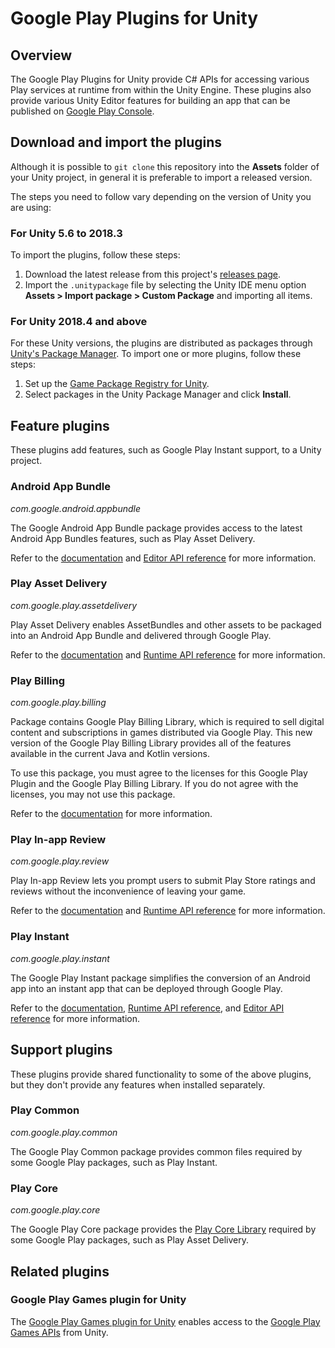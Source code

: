 # Google Play Plugins for Unity

## Overview

The Google Play Plugins for Unity provide C# APIs for accessing various Play
services at runtime from within the Unity Engine. These plugins also provide
various Unity Editor features for building an app that can be published on
[Google Play Console](//play.google.com/apps/publish).

## Download and import the plugins

Although it is possible to `git clone` this repository into the **Assets**
folder of your Unity project, in general it is preferable to import a released
version.

The steps you need to follow vary depending on the version of Unity you are
using:

### For Unity 5.6 to 2018.3

To import the plugins, follow these steps:

1.  Download the latest release from this project's
    [releases page](//github.com/google/play-unity-plugins/releases).
1.  Import the `.unitypackage` file by selecting the Unity IDE menu option
    **Assets > Import package > Custom Package** and importing all items.

### For Unity 2018.4 and above

For these Unity versions, the plugins are distributed as packages through
[Unity's Package Manager](//docs.unity3d.com/Manual/Packages.html). To import
one or more plugins, follow these steps:

1.  Set up the
    [Game Package Registry for Unity](//developer.android.com/games/develop/build-in-unity#download-registry).
1.  Select packages in the Unity Package Manager and click **Install**.

## Feature plugins

These plugins add features, such as Google Play Instant support, to a Unity
project.

### Android App Bundle

*com.google.android.appbundle*

The Google Android App Bundle package provides access to the latest Android App
Bundles features, such as Play Asset Delivery.

Refer to the
[documentation](//developer.android.com/guide/app-bundle/asset-delivery/build-unity)
and
[Editor API reference](//developer.android.com/reference/unity/namespace/Google/Android/AppBundle/Editor)
for more information.

### Play Asset Delivery

*com.google.play.assetdelivery*

Play Asset Delivery enables AssetBundles and other assets to be packaged into an
Android App Bundle and delivered through Google Play.

Refer to the
[documentation](//developer.android.com/guide/playcore/asset-delivery/integrate-unity)
and
[Runtime API reference](//developer.android.com/reference/unity/namespace/Google/Play/AssetDelivery)
for more information.

### Play Billing

*com.google.play.billing*

Package contains Google Play Billing Library, which is required to sell digital
content and subscriptions in games distributed via Google Play. This new version
of the Google Play Billing Library provides all of the features available in the
current Java and Kotlin versions.

To use this package, you must agree to the licenses for this Google Play Plugin
and the Google Play Billing Library. If you do not agree with the licenses, you
may not use this package.

Refer to the [documentation](//developer.android.com/google/play/billing/unity)
for more information.

### Play In-app Review

*com.google.play.review*

Play In-app Review lets you prompt users to submit Play Store ratings and
reviews without the inconvenience of leaving your game.

Refer to the
[documentation](//developer.android.com/guide/playcore/in-app-review/unity)
and
[Runtime API reference](//developer.android.com/reference/unity/namespace/Google/Play/Review)
for more information.

### Play Instant

*com.google.play.instant*

The Google Play Instant package simplifies the conversion of an Android app into
an instant app that can be deployed through Google Play.

Refer to the
[documentation](//developer.android.com/topic/google-play-instant/getting-started/game-unity-plugin),
[Runtime API reference](//developer.android.com/reference/unity/namespace/Google/Play/Instant),
and
[Editor API reference](//developer.android.com/reference/unity/namespace/Google/Play/Instant/Editor)
for more information.

## Support plugins

These plugins provide shared functionality to some of the above plugins, but
they don't provide any features when installed separately.

### Play Common

*com.google.play.common*

The Google Play Common package provides common files required by some Google
Play packages, such as Play Instant.

### Play Core

*com.google.play.core*

The Google Play Core package provides the
[Play Core Library](//developer.android.com/guide/playcore) required by some
Google Play packages, such as Play Asset Delivery.

## Related plugins

### Google Play Games plugin for Unity

The
[Google Play Games plugin for Unity](//github.com/playgameservices/play-games-plugin-for-unity)
enables access to the
[Google Play Games APIs](//developers.google.com/games/services) from Unity.
